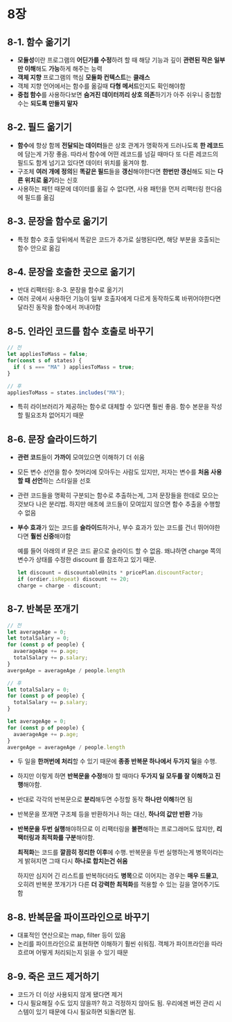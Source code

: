# 8장

## 8-1. 함수 옮기기

- **모듈성**이란 프로그램의 **어딘가를 수정**하려 할 때 해당 기능과 깊이 **관련된 작은 일부만 이해**해도 **가능**하게 해주는 능력
- **객체 지향** 프로그램의 핵심 **모듈화 컨텍스트**는 **클래스**
- 객체 지향 언어에서는 함수를 옮길때 **다형 메서드**인지도 확인해야함
- **중첩 함수**를 사용하다보면 **숨겨진 데이터끼리 상호 의존**하기가 아주 쉬우니 중첩함수는 **되도록 만들지 말자**

## 8-2. 필드 옮기기

- **함수**에 항상 함께 **전달되는 데이터**들은 상호 관계가 명확하게 드러나도록 **한 레코드**에 담는게 가장 좋음. 따라서 함수에 어떤 레코드를 넘길 때마다 또 다른 레코드의 필드도 함게 넘기고 있다면 데이터 위치를 옮겨야 함.
- 구조체 **여러 개에 정의**된 **똑같은 필드**들을 **갱신**해야한다면 **한번만 갱신**해도 되는 **다른 위치로 옮기**라는 신호
- 사용하는 패턴 때문에 데이터를 옮길 수 없다면, 사용 패턴을 먼저 리팩터링 한다음에 필드를 옮김

## 8-3. 문장을 함수로 옮기기

- 특정 함수 호출 앞뒤에서 똑같은 코드가 추가로 실행된다면, 해당 부분을 호출되는 함수 안으로 옮김

## 8-4. 문장을 호출한 곳으로 옮기기

- 반대 리팩터링: 8-3. 문장을 함수로 옮기기
- 여러 곳에서 사용하던 기능이 일부 호출자에게 다르게 동작하도록 바뀌어야한다면 달라진 동작을 함수에서 꺼내야함

## 8-5. 인라인 코드를 함수 호출로 바꾸기

```javascript
// 전
let appliesToMass = false;
for(const s of states) {
  if ( s === "MA" ) appliesToMass = true;
}

// 후
appliesToMass = states.includes("MA");
```

- 특히 라이브러리가 제공하는 함수로 대체할 수 있다면 훨씬 좋음. 함수 본문을 작성할 필요조차 없어지기 때문

## 8-6. 문장 슬라이드하기

- **관련 코드**들이 **가까이** 모여있으면 이해하기 더 쉬움

- 모든 변수 선언을 함수 첫머리에 모아두는 사람도 있지만, 저자는 변수를 **처음 사용할 때 선언**하는 스타일을 선호

- 관련 코드들을 명확히 구분되는 함수로 추출하는게, 그저 문장들을 한데로 모으는 것보다 나은 분리법. 하지만 애초에 코드들이 모여있지 않으면 함수 추출을 수행할 수 없음

- **부수 효과**가 있는 코드를 **슬라이드**하거나, 부수 효과가 있는 코드를 건너 뛰어야한다면 **훨씬 신중**해야함

  예를 들어 아래의 if 문은 코드 끝으로 슬라이드 할 수 없음. 왜냐하면 charge 쪽의 변수가 상태를 수정한 discount 를 참조하고 있기 때문.

  ```javascript
  let discount = discountableUnits * pricePlan.discountFactor;
  if (ordier.isRepeat) discount += 20;
  charge = charge - discount;
  ```

## 8-7. 반복문 쪼개기

```javascript
// 전
let averageAge = 0;
let totalSalary = 0;
for (const p of people) {
  avaerageAge += p.age;
  totalSalary += p.salary;
}
avergeAge = averageAge / people.length

// 후
let totalSalary = 0;
for (const p of people) {
  totalSalary += p.salary;
}

let averageAge = 0;
for (const p of people) {
  avaerageAge += p.age;
}
avergeAge = averageAge / people.length
```

- 두 일을 **한꺼번에 처리**할 수 있기 때문에 **종종 반복문 하나에서 두가지 일**을 수행.

- 하지만 이렇게 하면 **반복문을 수정**해야 할 때마다 **두가지 일 모두를 잘 이해하고 진행**해야함. 

- 반대로 각각의 반복문으로 **분리**해두면 수정할 동작 **하나만 이해**하면 됨

- 반복문을 쪼개면 구조체 등을 반환하거나 하는 대신, **하나의 값만 반환** 가능

- **반복문을 두번 실행**해야하므로 이 리팩터링을 **불편**해하는 프로그래머도 많지만, **리팩터링과 최적화를 구분**해야함.

  **최적화**는 코드를 **깔끔히 정리한 이후**에 수행. 반복문을 두번 실행하는게 병목이라는게 밝혀지면 그때 다시 **하나로 합치는건 쉬움**

  하지만 심지어 긴 리스트를 반복하더라도 **병목**으로 이어지는 경우는 **매우 드물고**, 오히려 반복문 쪼개기가 다른 **더 강력한 최적화**를 적용할 수 있는 길을 열어주기도 함

## 8-8. 반복문을 파이프라인으로 바꾸기

- 대표적인 연산으로는 map, filter 등이 있음
- 논리를 파이프라인으로 표현하면 이해하기 훨씬 쉬워짐. 객체가 파이프라인을 따라 흐르며 어떻게 처리되는지 읽을 수 있기 때문

## 8-9. 죽은 코드 제거하기

- 코드가 더 이상 사용되지 않게 됐다면 제거
- 다시 필요해질 수도 있지 않을까? 하고 걱정하지 않아도 됨. 우리에겐 버전 관리 시스템이 있기 때문에 다시 필요하면 되돌리면 됨.
